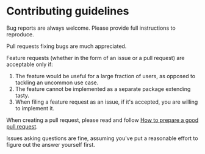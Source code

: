 # Contributing guidelines

Bug reports are always welcome. Please provide full instructions to reproduce.

Pull requests fixing bugs are much appreciated.

Feature requests (whether in the form of an issue or a pull request) are
acceptable only if:

1. The feature would be useful for a large fraction of users, as opposed to
   tackling an uncommon use case.
2. The feature cannot be implemented as a separate package extending tasty.
3. When filing a feature request as an issue, if it's accepted, you are willing
   to implement it.

When creating a pull request, please read and follow [How to prepare a good pull request](https://ro-che.info/articles/2016-09-18-good-pull-requests).

Issues asking questions are fine, assuming you've put a reasonable effort to
figure out the answer yourself first.
